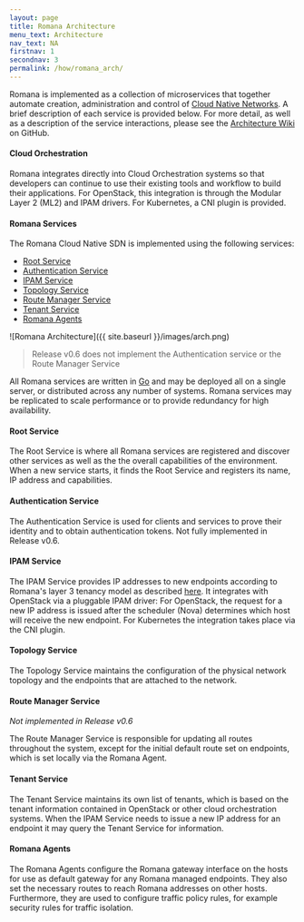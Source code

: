 ```yaml
---
layout: page
title: Romana Architecture
menu_text: Architecture
nav_text: NA
firstnav: 1
secondnav: 3
permalink: /how/romana_arch/
---
```


Romana is implemented as a collection of microservices that together automate creation, administration and control of [Cloud Native
Networks](/cloud/cloud_native_networks/). A brief description of each service is provided below. For more detail, as well as a description of the service interactions, please see the [Architecture Wiki](https://github.com/romana/romana/wiki) on GitHub.

#### Cloud Orchestration

Romana integrates directly into Cloud Orchestration systems so that developers can continue to use their existing tools and workflow to build their applications. For OpenStack, this integration is through the Modular Layer 2 (ML2) and IPAM drivers. For Kubernetes, a CNI plugin is provided.

#### Romana Services

The Romana Cloud Native SDN is implemented using the following services:

- [Root Service](#root-service)
- [Authentication Service](#authorization-service)
- [IPAM Service](#ipam-service)
- [Topology Service](#topology-service)
- [Route Manager Service](#route-manager-service)
- [Tenant Service](#tenant-service)
- [Romana Agents](#romana-agents)

![Romana Architecture]({{ site.baseurl }}/images/arch.png)

> Release v0.6 does not implement the Authentication service or the Route Manager Service

All Romana services are written in [Go](https://golang.org/) and may be
deployed all on a single server, or distributed across any number of systems. Romana services may be replicated to scale performance or to provide redundancy for high availability. 


#### Root Service

The Root Service is where all Romana services are registered and discover other services as well as the the overall capabilities of the environment. When a new service starts, it finds the Root Service and registers its name, IP address and capabilities. 

#### Authentication Service

The Authentication Service is used for clients and services to prove their identity and to obtain authentication tokens.  Not fully implemented in Release
v0.6.

#### IPAM Service

The IPAM Service provides IP addresses to new endpoints according to Romana's layer 3 tenancy model as described
[here](/how/romana_details/#ip-address-management/). It integrates with
OpenStack via a pluggable IPAM driver: For OpenStack, the request for a new IP address is issued after the scheduler (Nova) determines which host will receive the new endpoint. For Kubernetes the integration takes place via the CNI plugin.

#### Topology Service

The Topology Service maintains the configuration of the physical network
topology and the endpoints that are attached to the network.

#### Route Manager Service

*Not implemented in Release v0.6*

The Route Manager Service is responsible for updating all routes throughout the system, except for the initial default route set on endpoints, which is set locally via the Romana Agent.

#### Tenant Service

The Tenant Service maintains its own list of tenants, which is based on the tenant information contained in OpenStack or other cloud orchestration systems. When the IPAM Service needs to issue a new IP address for an endpoint it may query the Tenant Service for information.

#### Romana Agents

The Romana Agents configure the Romana gateway interface on the hosts for use as default gateway for any Romana managed endpoints. They also set the necessary routes to reach Romana addresses on other hosts.  Furthermore, they are used to configure traffic policy rules, for example security rules for traffic isolation.

